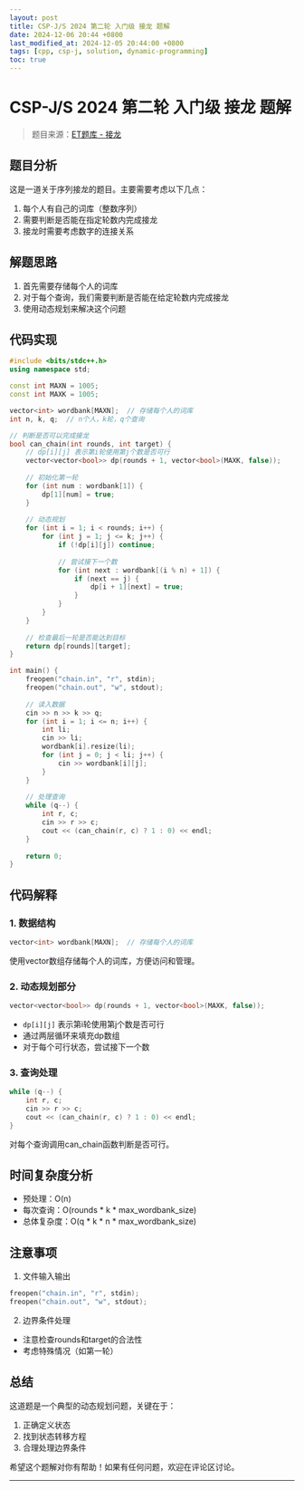 ```yaml
---
layout: post
title: CSP-J/S 2024 第二轮 入门级 接龙 题解
date: 2024-12-06 20:44 +0800
last_modified_at: 2024-12-05 20:44:00 +0800
tags: [cpp, csp-j, solution, dynamic-programming]
toc: true
---
```



# CSP-J/S 2024 第二轮 入门级 接龙 题解

> 题目来源：[ET题库 - 接龙](https://eternity-sky.github.io/OI/problem.html?id=35)

## 题目分析

这是一道关于序列接龙的题目。主要需要考虑以下几点：
1. 每个人有自己的词库（整数序列）
2. 需要判断是否能在指定轮数内完成接龙
3. 接龙时需要考虑数字的连接关系

## 解题思路

1. 首先需要存储每个人的词库
2. 对于每个查询，我们需要判断是否能在给定轮数内完成接龙
3. 使用动态规划来解决这个问题

## 代码实现

```cpp
#include <bits/stdc++.h>
using namespace std;

const int MAXN = 1005;
const int MAXK = 1005;

vector<int> wordbank[MAXN];  // 存储每个人的词库
int n, k, q;  // n个人，k轮，q个查询

// 判断是否可以完成接龙
bool can_chain(int rounds, int target) {
    // dp[i][j] 表示第i轮使用第j个数是否可行
    vector<vector<bool>> dp(rounds + 1, vector<bool>(MAXK, false));
    
    // 初始化第一轮
    for (int num : wordbank[1]) {
        dp[1][num] = true;
    }
    
    // 动态规划
    for (int i = 1; i < rounds; i++) {
        for (int j = 1; j <= k; j++) {
            if (!dp[i][j]) continue;
            
            // 尝试接下一个数
            for (int next : wordbank[(i % n) + 1]) {
                if (next == j) {
                    dp[i + 1][next] = true;
                }
            }
        }
    }
    
    // 检查最后一轮是否能达到目标
    return dp[rounds][target];
}

int main() {
    freopen("chain.in", "r", stdin);
    freopen("chain.out", "w", stdout);
    
    // 读入数据
    cin >> n >> k >> q;
    for (int i = 1; i <= n; i++) {
        int li;
        cin >> li;
        wordbank[i].resize(li);
        for (int j = 0; j < li; j++) {
            cin >> wordbank[i][j];
        }
    }
    
    // 处理查询
    while (q--) {
        int r, c;
        cin >> r >> c;
        cout << (can_chain(r, c) ? 1 : 0) << endl;
    }
    
    return 0;
}
```

## 代码解释

### 1. 数据结构
```cpp
vector<int> wordbank[MAXN];  // 存储每个人的词库
```
使用vector数组存储每个人的词库，方便访问和管理。

### 2. 动态规划部分
```cpp
vector<vector<bool>> dp(rounds + 1, vector<bool>(MAXK, false));
```
- `dp[i][j]` 表示第i轮使用第j个数是否可行
- 通过两层循环来填充dp数组
- 对于每个可行状态，尝试接下一个数

### 3. 查询处理
```cpp
while (q--) {
    int r, c;
    cin >> r >> c;
    cout << (can_chain(r, c) ? 1 : 0) << endl;
}
```
对每个查询调用can_chain函数判断是否可行。

## 时间复杂度分析

- 预处理：O(n)
- 每次查询：O(rounds * k * max_wordbank_size)
- 总体复杂度：O(q * k * n * max_wordbank_size)

## 注意事项

1. 文件输入输出
```cpp
freopen("chain.in", "r", stdin);
freopen("chain.out", "w", stdout);
```

2. 边界条件处理
- 注意检查rounds和target的合法性
- 考虑特殊情况（如第一轮）

## 总结

这道题是一个典型的动态规划问题，关键在于：
1. 正确定义状态
2. 找到状态转移方程
3. 合理处理边界条件

希望这个题解对你有帮助！如果有任何问题，欢迎在评论区讨论。

---